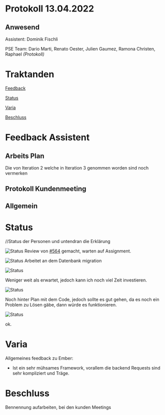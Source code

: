 # Protokoll 13.04.2022
## Anwesend 
Assistent: Dominik Fischli

PSE Team: Dario Marti, Renato Oester, Julien Gaumez, Ramona Christen, Raphael  _(Protokoll)_ 

# Traktanden

[Feedback](#feedback-assistent) 

[Status](#status)

[Varia](#varia)

[Beschluss](#beschluss)

# Feedback Assistent
## Arbeits Plan 
Die von Iteration 2 welche in Iteration 3 genommen worden sind noch vermerken



## Protokoll Kundenmeeting



## Allgemein


# Status
//Status der Personen und untendran die Erklärung 

![Status](https://img.shields.io/badge/Ramona_Christen-green-green)
Review von [#564](https://github.com/puzzle/cryptopus/issues/564) gemacht, warten auf Assignment. 

![Status](https://img.shields.io/badge/Dario_Marti-green-green)
Arbeitet an dem Datenbank migration 

![Status](https://img.shields.io/badge/Renat_Oester-green-orange)

Weniger weit als erwartet, jedoch kann ich noch viel Zeit investieren. 

![Status](https://img.shields.io/badge/Julien_Gaumez-green-green)

Noch hinter Plan mit dem Code, jedoch sollte es gut gehen, da es noch ein Problem zu Lösen gäbe, dann würde es funktionieren. 

![Status](https://img.shields.io/badge/Raphael-green-green)

ok.

# Varia 

Allgemeines feedback zu Ember: 
- Ist ein sehr mühsames Framework, vorallem die backend Requests sind sehr kompliziert und Träge. 

# Beschluss 
Bennennung aufarbeiten, bei den kunden Meetings
